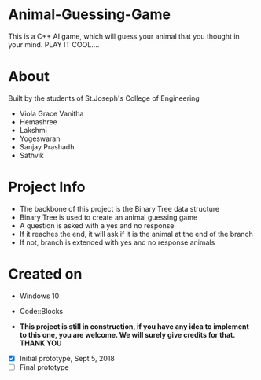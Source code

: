 # Animal-Guessing-Game
This is a C++ AI game, which will guess your animal that you thought in your mind. PLAY IT COOL....

# About
  Built by the students of St.Joseph's College of Engineering
  - Viola Grace Vanitha
  - Hemashree
  - Lakshmi
  - Yogeswaran
  - Sanjay Prashadh
  - Sathvik
 
# Project Info
- The backbone of this project is the Binary Tree data structure
- Binary Tree is used to create an animal guessing game
- A question is asked with a yes and no response
- If it reaches the end, it will ask if it is the animal at the end of the branch
- If not, branch is extended with yes and no response animals

# Created on
- Windows 10
- Code::Blocks

- **This project is still in construction, if you have any idea to implement to this one, you are welcome. We will surely give credits for that. THANK YOU**

- [x] Initial prototype, Sept 5, 2018
- [ ] Final prototype
